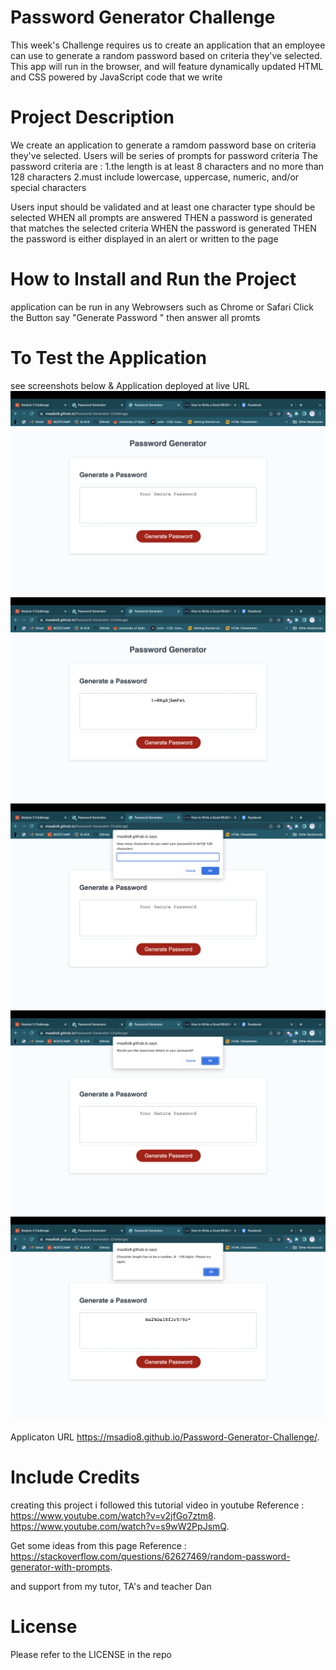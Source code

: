 # Password Generator Challenge
 
 This week's Challenge requires us  to create an application that an employee can use to generate a random password based on criteria they've selected. This app will run in the browser, and will feature dynamically updated HTML and CSS powered by JavaScript code that we write

# Project Description

We create an application to generate a ramdom password base on criteria they've selected.
Users will be  series of prompts for password criteria
The password criteria are : 
1.the length is at least 8 characters and no more than 128 characters
2.must include lowercase, uppercase, numeric, and/or special characters

Users input should be validated and at least one character type should be selected
WHEN all prompts are answered
THEN a password is generated that matches the selected criteria
WHEN the password is generated
THEN the password is either displayed in an alert or written to the page

# How to Install and Run the Project

 application can be run in any  Webrowsers such as Chrome or  Safari 
 Click the Button say "Generate Password " then answer all promts 

# To Test the Application 
 see screenshots below & Application deployed at live URL
![Alt text](Screenshot%202023-06-07%20at%209.14.35%20am%20(2).png)
![Alt text](Screenshot%202023-06-07%20at%209.14.50%20am%20(2).png)
![Alt text](Screenshot%202023-06-07%20at%209.15.45%20am%20(2).png)
![Alt text](Screenshot%202023-06-07%20at%209.15.59%20am%20(2).png)
![Alt text](Screenshot%202023-06-07%20at%209.16.11%20am%20(2).png)


Applicaton URL 
https://msadio8.github.io/Password-Generator-Challenge/.



# Include Credits 

creating this project i followed this tutorial video  in youtube 
Reference : https://www.youtube.com/watch?v=v2jfGo7ztm8.
            https://www.youtube.com/watch?v=s9wW2PpJsmQ.


Get some ideas from this page 
Reference : https://stackoverflow.com/questions/62627469/random-password-generator-with-prompts.

and support from my tutor, TA's and teacher Dan 

# License 
 
 Please refer to the LICENSE in the repo



   



[def]: Screenshot%202023-06-07%20at%209.14.35%20am%20(2).png
